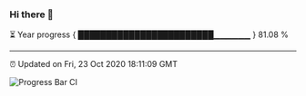 ### Hi there 👋

⏳ Year progress { ████████████████████████▁▁▁▁▁▁ } 81.08 %

---

⏰ Updated on Fri, 23 Oct 2020 18:11:09 GMT

![Progress Bar CI](https://github.com/liununu/liununu/workflows/Progress%20Bar%20CI/badge.svg)
